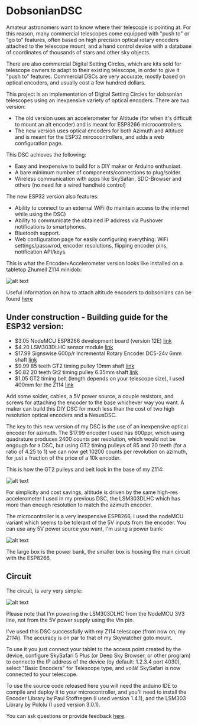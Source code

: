 # DobsonianDSC

Amateur astronomers want to know where their telescope is pointing at. For this reason, many commercial telescopes come equipped with "push to" or "go to" features, often based on high precision optical rotary encoders attached to the telescope mount, and a hand control device with a database of coordinates of thousands of stars and other sky objects.

There are also commercial Digital Setting Circles, which are kits sold for telescope owners to adapt to their existing telescope, in order to give it "push to" features. Commercial DSCs are very accurate, mostly based on optical encoders, and usually cost a few hundred dollars.

This project is an implementation of Digital Setting Circles for dobsonian telescopes using an inexpensive variety of optical encoders. There are two version:

* The old version uses an accelerometer for Altitude (for when it's difficult to mount an alt encoder) and is meant for ESP8266 microcontrollers.
* The new version uses optical encoders for both Azimuth and Altitude and is meant for the ESP32 mircocontrollers, and adds a web configuration page.

This DSC achieves the following:

* Easy and inexpensive to build for a DIY maker or Arduino enthusiast.
* A bare minimum number of components/connections to plug/solder.
* Wireless communication with apps like SkySafari, SDC-Browser and others (no need for a wired handheld control)

The new ESP32 version also features:
* Ability to connect to an external WiFi (to maintain access to the internet while using the DSC)
* Ability to communicate the obtained IP address via Pushover notifications to smartphones.
* Bluetooth support.
* Web configuration page for easily configuring everything: WiFi settings/passwrod, encoder resolutions, flipping encoder pins, notification API/keys.

This is what the Encoder+Accelerometer version looks like installed on a tabletop Zhumell Z114 minidob:

![alt text](https://raw.githubusercontent.com/vlaate/DobsonianDSC/master/dobDSC-front.jpg "Finished look")

Useful information on how to attach altitude encoders to dobsonians can be found [here](https://www.cloudynights.com/topic/772803-how-to-attach-altitude-encoders-to-dobsonians/)


## Under construction - Building guide for the ESP32 version:

* $3.05 NodeMCU ESP8266 development board (version 12E) [link](https://www.aliexpress.com/item/1pcs-lot-NodeMcu-Lua-WIFI-Internet-of-Things-development-board-based-ESP8266-esp-12e-for-arduino/32775934156.html)
* $4.20 LSM303DLHC sensor module [link](https://www.aliexpress.com/item/1-pcs-GY-511-LSM303DLHC-Module-E-Compass-3-Axis-Accelerometer-3-Axis-Magnetometer-Module-Sensor/1956617486.html)
* $17.99 Signswise 600p/r Incremental Rotary Encoder DC5-24v 6mm shaft [link](https://www.amazon.com/gp/product/B00UTIFCVA)
* $9.99 85 teeth GT2 timing pulley 10mm shaft [link](https://www.aliexpress.com/item/POWGE-1pcs-85-Teeth-GT2-Timing-Pulley-Bore-5-6-35-8mm-for-width-6mm-GT2/32773386105.html)
* $0.82 20 teeth Gt2 timing pulley 6.35mm shaft [link](https://www.aliexpress.com/item/20tooth-Bore-6-35mm-GT2-Synchronous-Pulley-Aluminium-Timing-Gear-For-Width-6mm-Belt-3D-Printers/32808150854.html)
* $1.05 GT2 timing  belt (length depends on your telescope size), I used 400mm for the Z114 [link](https://www.aliexpress.com/item/Free-Shipping-3D-printer-belt-closed-loop-rubber-GT2-timing-belt-400-2GT-6-teeth-100/32477498985.html)

Add some solder, cables, a 5V power source, a couple resistors, and screws for attaching the encoder to the base whichever way you want. A maker can build this DIY DSC for much less than the cost of two high resolution optical encoders and a NexusDSC.

The key to this new version of my DSC is the use of an inexpensive optical encoder for azimuth. The $17.99 encoder I used has 600ppr, which using quadrature produces 2400 counts per revolution, which would not be engough for a DSC, but using GT2 timing pulleys of 85 and 20 teeth (for a ratio of 4.25 to 1) we can now get 10200 counts per revolution on azimuth, for just a fraction of the price of a 10k encoder. 

This is how the GT2 pulleys and belt look in the base of my Z114:

![alt text](https://github.com/vlaate/DobsonianDSC/blob/master/dobDSC-upclose.jpg "Pulleys")

For simplicity and cost savings, altitude is driven by the same high-res accelerometer I used in my previous DSC, the LSM303DLHC which has more than enough resolution to match the azimuth encoder.

The microcontroller is a very inexpensive ESP8266, I used the nodeMCU variant which seems to be tolerant of the 5V inputs from the encoder. You can use any 5V power source you want, I'm using a power bank:

![alt text](https://github.com/vlaate/DobsonianDSC/blob/master/dobDSC-back.jpg "Back")

The large box is the power bank, the smaller box is housing the main circuit with the ESP8266.

## Circuit

The circuit, is very very simple:

![alt text](https://github.com/vlaate/DobsonianDSC/blob/master/encoder.png "Circuit")

Please note that I'm powering the LSM303DLHC from the NodeMCU 3V3 line, not from the 5V power supply using the Vin pin.  

I've used this DSC successfully with my Z114 telescope (from now on, my *Z114i*). The accuracy is on par to that of my Skywatcher goto mount. 

To use it you just connect your tablet to the access point created by the device, configure SkySafari 5 Plus (or Deep Sky Browser, or other program) to connecto the IP address of the device (by default: 1.2.3.4 port 4030), select "Basic Encoders" for Telescope type, and voilà! SkySafari is now connected to your telescope.

To use the source code released here you will need the arduino IDE to compile and deploy it to your microcontroller, and you'll need to install the Encoder Library by Paul Stoffregen (I used version 1.4.1), and the LSM303 Library by Pololu (I used version 3.0.1).

You can ask questions or provide feedback [here](https://www.cloudynights.com/topic/589521-37-dobsonian-dsc-for-diy-makers/).
